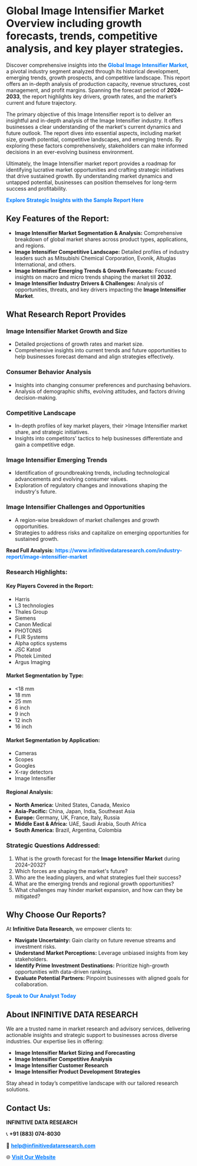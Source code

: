 <h1>Global Image Intensifier Market Overview including growth forecasts, trends, competitive analysis, and key player strategies.</h1>
<p>
Discover comprehensive insights into the 
<a href="https://www.infinitivedataresearch.com/industry-report/image-intensifier-market" rel="dofollow" style="color: #007BFF; text-decoration: none;"><strong>Global Image Intensifier Market</strong></a>, a pivotal industry segment analyzed through its historical development, emerging trends, growth prospects, and competitive landscape. This report offers an in-depth analysis of production capacity, revenue structures, cost management, and profit margins. Spanning the forecast period of <strong>2024–2033</strong>, the report highlights key drivers, growth rates, and the market’s current and future trajectory.
</p>
<p>
The primary objective of this Image Intensifier report is to deliver an insightful and in-depth analysis of the Image Intensifier industry. It offers businesses a clear understanding of the market's current dynamics and future outlook. The report dives into essential aspects, including market size, growth potential, competitive landscapes, and emerging trends. By exploring these factors comprehensively, stakeholders can make informed decisions in an ever-evolving business environment.
</p>
<p>
Ultimately, the Image Intensifier market report provides a roadmap for identifying lucrative market opportunities and crafting strategic initiatives that drive sustained growth. By understanding market dynamics and untapped potential, businesses can position themselves for long-term success and profitability.
</p>
<p>
<a href="https://www.infinitivedataresearch.com/request-sample/reportId=111307" style="color: #007BFF; text-decoration: none;"><strong>Explore Strategic Insights with the Sample Report Here</strong></a>
</p>

<h2>Key Features of the Report:</h2>
<ul>
<li><strong>Image Intensifier Market Segmentation & Analysis:</strong> Comprehensive breakdown of global market shares across product types, applications, and regions.</li>
<li><strong>Image Intensifier Competitive Landscape:</strong> Detailed profiles of industry leaders such as Mitsubishi Chemical Corporation, Evonik, Altuglas International, and others.</li>
<li><strong>Image Intensifier Emerging Trends & Growth Forecasts:</strong> Focused insights on macro and micro trends shaping the market till <strong>2032</strong>.</li>
<li><strong>Image Intensifier Industry Drivers & Challenges:</strong> Analysis of opportunities, threats, and key drivers impacting the <strong>Image Intensifier Market</strong>.</li>
</ul>

<h2>What Research Report Provides</h2>
<h3>Image Intensifier Market Growth and Size</h3>
<ul>
<li>Detailed projections of growth rates and market size.</li>
<li>Comprehensive insights into current trends and future opportunities to help businesses forecast demand and align strategies effectively.</li>
</ul>

<h3>Consumer Behavior Analysis</h3>
<ul>
<li>Insights into changing consumer preferences and purchasing behaviors.</li>
<li>Analysis of demographic shifts, evolving attitudes, and factors driving decision-making.</li>
</ul>

<h3>Competitive Landscape</h3>
<ul>
<li>In-depth profiles of key market players, their >Image Intensifier market share, and strategic initiatives.</li>
<li>Insights into competitors' tactics to help businesses differentiate and gain a competitive edge.</li>
</ul>

<h3>Image Intensifier Emerging Trends</h3>
<ul>
<li>Identification of groundbreaking trends, including technological advancements and evolving consumer values.</li>
<li>Exploration of regulatory changes and innovations shaping the industry's future.</li>
</ul>

<h3>Image Intensifier Challenges and Opportunities</h3>
<ul>
<li>A region-wise breakdown of market challenges and growth opportunities.</li>
<li>Strategies to address risks and capitalize on emerging opportunities for sustained growth.</li>
</ul>
<p><strong>Read Full Analysis:</strong> <a href="https://www.infinitivedataresearch.com/industry-report/image-intensifier-market" rel="dofollow" style="color: #007BFF; text-decoration: none;"><strong>https://www.infinitivedataresearch.com/industry-report/image-intensifier-market</strong></a></p>
<h3>Research Highlights:</h3>
<h4>Key Players Covered in the Report:</h4>
<ul><li>Harris</li><li>L3 technologies</li><li>Thales Group</li><li>Siemens</li><li>Canon Medical</li><li>PHOTONIS</li><li>FLIR Systems</li><li>Alpha optics systems</li><li>JSC Katod</li><li>Photek Limited</li><li>Argus Imaging</li></ul>
<h4>Market Segmentation by Type:</h4>
<ul><li>&lt;18 mm</li><li>18 mm</li><li>25 mm</li><li>6 inch</li><li>9 inch</li><li>12 inch</li><li>16 inch</li></ul>
<h4>Market Segmentation by Application:</h4>
<ul><li>Cameras</li><li>Scopes</li><li>Googles</li><li>X-ray detectors</li><li>Image Intensifier</li></ul>

<h4>Regional Analysis:</h4>
<ul>
<li><strong>North America:</strong> United States, Canada, Mexico</li>
<li><strong>Asia-Pacific:</strong> China, Japan, India, Southeast Asia</li>
<li><strong>Europe:</strong> Germany, UK, France, Italy, Russia</li>
<li><strong>Middle East & Africa:</strong> UAE, Saudi Arabia, South Africa</li>
<li><strong>South America:</strong> Brazil, Argentina, Colombia</li>
</ul>

<h3>Strategic Questions Addressed:</h3>
<ol>
<li>What is the growth forecast for the <strong>Image Intensifier Market</strong> during 2024–2032?</li>
<li>Which forces are shaping the market's future?</li>
<li>Who are the leading players, and what strategies fuel their success?</li>
<li>What are the emerging trends and regional growth opportunities?</li>
<li>What challenges may hinder market expansion, and how can they be mitigated?</li>
</ol>

<h2>Why Choose Our Reports?</h2>
<p>At <strong>Infinitive Data Research</strong>, we empower clients to:</p>
<ul>
<li><strong>Navigate Uncertainty:</strong> Gain clarity on future revenue streams and investment risks.</li>
<li><strong>Understand Market Perceptions:</strong> Leverage unbiased insights from key stakeholders.</li>
<li><strong>Identify Prime Investment Destinations:</strong> Prioritize high-growth opportunities with data-driven rankings.</li>
<li><strong>Evaluate Potential Partners:</strong> Pinpoint businesses with aligned goals for collaboration.</li>
</ul>
<p><a href="https://www.infinitivedataresearch.com/industry-report/image-intensifier-market" rel="dofollow" style="color: #007BFF; text-decoration: none;"><strong>Speak to Our Analyst Today</strong></a></p>

<h2>About INFINITIVE DATA RESEARCH</h2>
<p>We are a trusted name in market research and advisory services, delivering actionable insights and strategic support to businesses across diverse industries. Our expertise lies in offering:</p>
<ul>
<li><strong>Image Intensifier Market Sizing and Forecasting</strong></li>
<li><strong>Image Intensifier Competitive Analysis</strong></li>
<li><strong>Image Intensifier Customer Research</strong></li>
<li><strong>Image Intensifier Product Development Strategies</strong></li>
</ul>
<p>Stay ahead in today’s competitive landscape with our tailored research solutions.</p>

<h2>Contact Us:</h2>
<p><strong>INFINITIVE DATA RESEARCH</strong></p>
<p>📞 <strong>+91 (883) 074-8030</strong></p>
<p>📧 <strong><a href="mailto:help@infinitivedataresearch.com" style="color: #007BFF;">help@infinitivedataresearch.com</a></strong></p>
<p>🌐 <strong><a href="https://www.infinitivedataresearch.com" rel="dofollow" style="color: #007BFF;">Visit Our Website</a></strong></p>